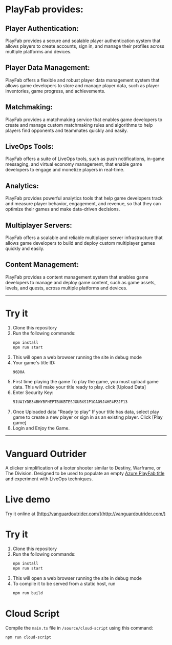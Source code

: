 # PlayFab provides:

## Player Authentication: 
PlayFab provides a secure and scalable player authentication system that allows players to create accounts, sign in, and manage their profiles across multiple platforms and devices.

## Player Data Management: 
PlayFab offers a flexible and robust player data management system that allows game developers to store and manage player data, such as player inventories, game progress, and achievements.

## Matchmaking: 
PlayFab provides a matchmaking service that enables game developers to create and manage custom matchmaking rules and algorithms to help players find opponents and teammates quickly and easily.

## LiveOps Tools: 
PlayFab offers a suite of LiveOps tools, such as push notifications, in-game messaging, and virtual economy management, that enable game developers to engage and monetize players in real-time.

## Analytics: 
PlayFab provides powerful analytics tools that help game developers track and measure player behavior, engagement, and revenue, so that they can optimize their games and make data-driven decisions.

## Multiplayer Servers: 
PlayFab offers a scalable and reliable multiplayer server infrastructure that allows game developers to build and deploy custom multiplayer games quickly and easily.

## Content Management: 
PlayFab provides a content management system that enables game developers to manage and deploy game content, such as game assets, levels, and quests, across multiple platforms and devices.

------------------------------------------------------------------------------------------------------------------------------------------------------------

# Try it

1. Clone this repository
2. Run the following commands:
    ```bash
    npm install
    npm run start
    ```
3. This will open a web browser running the site in debug mode
4. Your game's title ID:
    ```bash
    96D0A
    ```
5. First time playing the game
To play the game, you must upload game data. This will make your title ready to play.
click [Upload Data]
6. Enter Security Key:
    ```bash
    51UA1YDB34BHYBFHEPTBUKBTESJGUBXS1P1OAO9J4HE4PZJF13
    ```
7. Once Uploaded data "Ready to play"
If your title has data, select play game to create a new player or sign in as an existing player.
Click [Play game]
8. Login and Enjoy the Game.

------------------------------------------------------------------------------------------------------------------------------------------------------------

# Vanguard Outrider

A clicker simplification of a looter shooter similar to Destiny, Warframe, or The Division. Designed to be used to populate an empty [Azure PlayFab title](https://playfab.com) and experiment with LiveOps techniques.

# Live demo

Try it online at [http://vanguardoutrider.com/](http://vanguardoutrider.com/)

# Try it

1. Clone this repository
2. Run the following commands:
    ```bash
    npm install
    npm run start
    ```
3. This will open a web browser running the site in debug mode
4. To compile it to be served from a static host, run
    ```bash
    npm run build
    ```

# Cloud Script

Compile the `main.ts` file in `/source/cloud-script` using this command:

```bash
npm run cloud-script
```
